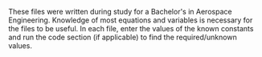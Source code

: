 These files were written during study for a Bachelor's in Aerospace Engineering.
Knowledge of most equations and variables is necessary for the files to be useful. 
In each file, enter the values of the known constants and run the code section (if applicable) to find the required/unknown values.
